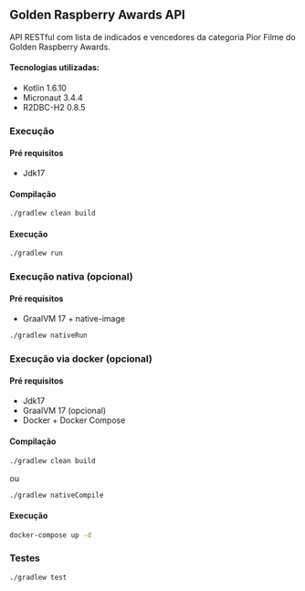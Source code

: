 ## Golden Raspberry Awards API

API RESTful com lista de indicados e vencedores da categoria Pior Filme do Golden Raspberry Awards.

#### Tecnologias utilizadas:
- Kotlin 1.6.10
- Micronaut 3.4.4
- R2DBC-H2 0.8.5

### Execução

#### Pré requisitos

* Jdk17

#### Compilação
```bash
./gradlew clean build
```

#### Execução
```bash
./gradlew run
```


### Execução nativa (opcional)

#### Pré requisitos

* GraalVM 17 + native-image

```bash
./gradlew nativeRun
```


### Execução via docker (opcional)

#### Pré requisitos

* Jdk17
* GraalVM 17 (opcional)
* Docker + Docker Compose

#### Compilação
```bash
./gradlew clean build
```
ou
```bash
./gradlew nativeCompile
```
#### Execução
```bash
docker-compose up -d
```


### Testes

```bash
./gradlew test
```
